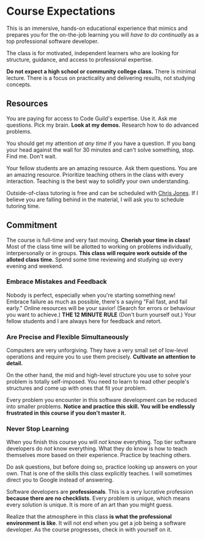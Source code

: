 # Course Expectations

This is an immersive, hands-on educational experience that mimics and prepares you for the on-the-job learning you will _have to do continually_ as a top professional software developer.

The class is for motivated, independent learners who are looking for structure, guidance, and access to professional expertise.

**Do not expect a high school or community college class.**
There is minimal lecture.
There is a focus on practicality and delivering results, not studying concepts.

## Resources

You are paying for access to Code Guild's expertise.
Use it.
Ask me questions.
Pick my brain.
**Look at my demos.**
Research how to do advanced problems.

You should get my attention _at any time_ if you have a question.
If you bang your head against the wall for 30 minutes and can't solve something, stop.
Find me.
Don't wait.

Your fellow students are an amazing resource.
Ask them questions.
You are an amazing resource.
Prioritize teaching others in the class with every interaction.
Teaching is the best way to solidify your own understanding.

Outside-of-class tutoring is free and can be scheduled with [Chris Jones](mailto:chris@pdxcodeguild.com).
If I believe you are falling behind in the material, I will ask you to schedule tutoring time.

## Commitment

The course is full-time and very fast moving.
**Cherish your time in class!**
Most of the class time will be allotted to working on problems individually, interpersonally or in groups.
**This class will require work outside of the alloted class time.**
Spend some time reviewing and studying up every evening and weekend.

### Embrace Mistakes and Feedback

Nobody is perfect, especially when you're starting something new!
Embrace failure as much as possible, there's a saying "Fail fast, and fail early."
Online resources will be your savior! (Search for errors or behaviour you want to achieve.)
__THE 12 MINUTE RULE__ (Don't burn yourself out.)
Your fellow students and I are always here for feedback and retort.

### Are Precise and Flexible Simultaneously

Computers are very unforgiving.
They have a very small set of low-level operations and require you to use them precisely.
**Cultivate an attention to detail.**

On the other hand, the mid and high-level structure you use to solve your problem is totally self-imposed.
You need to learn to read other people's structures and come up with ones that fit your problem.

Every problem you encounter in this software development can be reduced into smaller problems.
**Notice and practice this skill.
You will be endlessly frustrated in this course if you don't master it.**

### Never Stop Learning

When you finish this course you will _not_ know everything.
Top tier software developers do _not_ know everything.
What they do know is how to teach themselves more based on their experience.
Practice by teaching others.

Do ask questions, but before doing so, practice looking up answers on your own.
That is one of the skills this class explicitly teaches.
I will sometimes direct you to Google instead of answering.

Software developers are **professionals**.
This is a very lucrative profession **because there are no checklists**.
Every problem is unique, which means every solution is unique.
It is more of an art than you might guess.

Realize that the atmosphere in this class **is what the professional environment is like**.
It will not end when you get a job being a software developer.
As the course progresses, check in with yourself on it.
